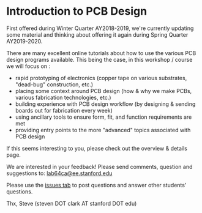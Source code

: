 # Introduction to PCB Design
First offered during Winter Quarter AY2018-2019, we're currently updating some material and thinking about offering it again during Spring Quarter AY2019-2020.

There are many excellent online tutorials about how to use the various PCB design programs available. This being the case, in this workshop / course we will focus on :
* rapid prototyping of electronics (copper tape on various substrates, "dead-bug" construction, etc.)
* placing some context around PCB design (how & why we make PCBs, various fabrication technologies, etc.)
* building experience with PCB design workflow (by designing & sending boards out for fabrication every week)
* using ancillary tools to ensure form, fit, and function requirements are met
* providing entry points to the more "advanced" topics associated with PCB design

If this seems interesting to you, please check out the overview & details page.

We are interested in your feedback! Please send comments, question and suggestions to: lab64ca@ee.stanford.edu

Please use the [issues tab](../../issues) to post questions and answer other students' questions.

Thx,
 Steve
 (steven DOT clark AT stanford DOT edu)
